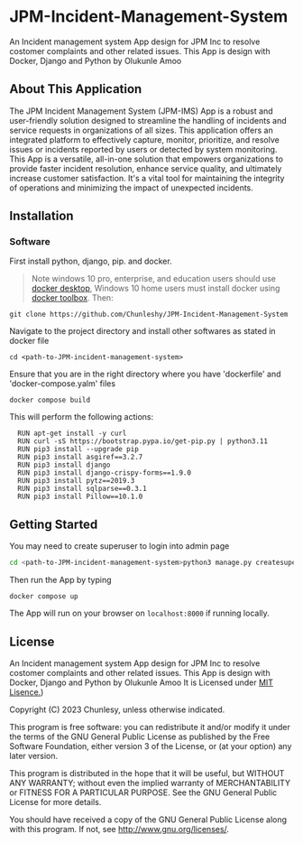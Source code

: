 # JPM-Incident-Management-System
An Incident management system App design for JPM Inc to resolve costomer complaints and other related issues. This App is design with Docker, Django and Python by Olukunle Amoo
## About This Application
The JPM Incident Management System (JPM-IMS) App is a robust and user-friendly solution designed to streamline the handling of incidents and service requests in organizations of all sizes. This application offers an integrated platform to effectively capture, monitor, prioritize, and resolve issues or incidents reported by users or detected by system monitoring.
This App is a versatile, all-in-one solution that empowers organizations to provide faster incident resolution, enhance service quality, and ultimately increase customer satisfaction. It's a vital tool for maintaining the integrity of operations and minimizing the impact of unexpected incidents.


## Installation

### Software
First install python, django, pip. and docker.

> Note windows 10 pro, enterprise, and education users should use [docker desktop](https://docs.docker.com/docker-for-windows/install/), Windows 10 home users must install docker using [docker toolbox](https://docs.docker.com/toolbox/toolbox_install_windows/). 
Then:

```
git clone https://github.com/Chunleshy/JPM-Incident-Management-System
```
Navigate to the project directory and install other softwares as stated in docker file
```
cd <path-to-JPM-incident-management-system>
```
Ensure that you are in the right directory where you have 'dockerfile' and 'docker-compose.yalm' files
```
docker compose build

```
This will perform the following actions:
```
  RUN apt-get install -y curl
  RUN curl -sS https://bootstrap.pypa.io/get-pip.py | python3.11
  RUN pip3 install --upgrade pip
  RUN pip3 install asgiref==3.2.7
  RUN pip3 install django
  RUN pip3 install django-crispy-forms==1.9.0
  RUN pip3 install pytz==2019.3
  RUN pip3 install sqlparse==0.3.1
  RUN pip3 install Pillow==10.1.0
```

## Getting Started
You may need to create superuser to login into admin page 
```bash
cd <path-to-JPM-incident-management-system>python3 manage.py createsuperuser
```
Then run the App by typing
```
docker compose up
```
The App will run on your browser on ```localhost:8000``` if running locally.


## License
An Incident management system App design for JPM Inc to resolve costomer complaints and other related issues. This App is design with Docker, Django and Python by Olukunle Amoo
It is Licensed under [MIT Lisence.](https://github.com/Chunleshy/JPM-Incident-Management-System/blob/main/LICENSE))

Copyright (C) 2023 Chunlesy, unless otherwise indicated.

This program is free software: you can redistribute it and/or modify
it under the terms of the GNU General Public License as published by
the Free Software Foundation, either version 3 of the License, or
(at your option) any later version.

This program is distributed in the hope that it will be useful,
but WITHOUT ANY WARRANTY; without even the implied warranty of
MERCHANTABILITY or FITNESS FOR A PARTICULAR PURPOSE.  See the
GNU General Public License for more details.

You should have received a copy of the GNU General Public License
along with this program.  If not, see <http://www.gnu.org/licenses/>.
